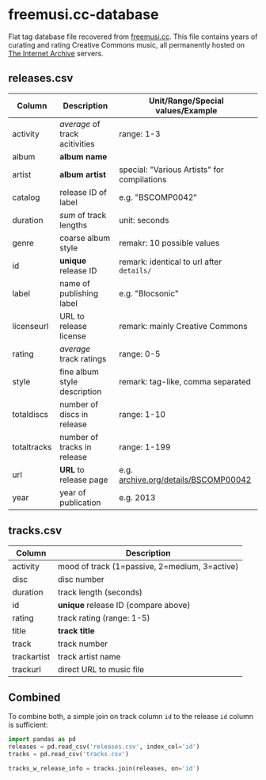 freemusi.cc-database
====================


Flat tag database file recovered from [freemusi.cc](http://freemusi.cc). This file contains years of curating and rating Creative Commons music, all permanently hosted on [The Internet Archive](https://archive.org/details/audio) servers.

releases.csv
------------

| Column       | Description | Unit/Range/Special values/Example  |
| ------------ | ----------- | --------------------- |
| activity     | *average* of track acitivities | range: 1-3 |
| album        | **album name**  |
| artist       | **album artist** | special: "Various Artists" for compilations |
| catalog      | release ID of label | e.g. "BSCOMP0042" |
| duration     | *sum* of track lengths | unit: seconds |
| genre        | coarse album style | remakr: 10 possible values |
| id           | **unique** release ID | remark: identical to url after `details/` |
| label        | name of publishing label | e.g. "Blocsonic" |
| licenseurl   | URL to release license | remark: mainly Creative Commons |
| rating       | *average* track ratings | range: 0-5 |
| style        | fine album style description | remark: tag-like, comma separated |
| totaldiscs   | number of discs in release  | range: 1-10 |
| totaltracks  | number of tracks in release  | range: 1-199 |
| url          | **URL** to release page  | e.g. [archive.org/details/BSCOMP00042](https://archive.org/details/BSCOMP0042) |
| year         | year of publication  | e.g. 2013 |



tracks.csv
----------
| Column       | Description |
| ------------ | ----------- |
| activity     | mood of track (1=passive, 2=medium, 3=active) |
| disc         | disc number |
| duration     | track length (seconds) |
| id           | **unique** release ID (compare above) |
| rating       | track rating (range: 1-5) |
| title        | **track title** |
| track        | track number |
| trackartist  | track artist name |
| trackurl     | direct URL to music file |


Combined
--------

To combine both, a simple join on track column `id` to the release `id` column is sufficient:

```python
import pandas as pd
releases = pd.read_csv('releases.csv', index_col='id')
tracks = pd.read_csv('tracks.csv')

tracks_w_release_info = tracks.join(releases, on='id')
```

